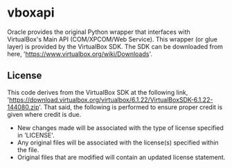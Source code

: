 # vboxapi

Oracle provides the original Python wrapper that interfaces with VirtualBox's Main API (COM/XPCOM/Web Service). This wrapper (or glue layer) is provided by the VirtualBox SDK. The SDK can be downloaded from here, 'https://www.virtualbox.org/wiki/Downloads'.

## License

This code derives from the VirtualBox SDK at the following link, 'https://download.virtualbox.org/virtualbox/6.1.22/VirtualBoxSDK-6.1.22-144080.zip'. That said, the following is performed to ensure proper credit is given where credit is due.
- New changes made will be associated with the type of license specified in 'LICENSE'.
- Any original files will be associated with the license(s) specified within the file.
- Original files that are modified will contain an updated license statement.
